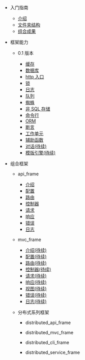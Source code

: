- 入门指南

  - [介绍](README.md)
  - [文件夹结构](directory.md)
  - [组合成果](combined_frame.md)

- 框架能力

  - 0.1 版本

    - [缓存](frame/0.1/cache.md)
    - [数据库](frame/0.1/database.md)
    - [http 入口](frame/0.1/http.md)
    - [锁](frame/0.1/lock.md)
    - [日志](frame/0.1/log.md)
    - [队列](frame/0.1/queue.md)
    - [蜘蛛](frame/0.1/spider.md)
    - [非 SQL 存储](frame/0.1/storage.md)
    - [命令行](frame/0.1/command.md)
    - [ORM](frame/0.1/orm.md)
    - [断言](frame/0.1/otherwise.md)
    - [工作单元](frame/0.1/unitofwork.md)
    - [辅助函数](frame/0.1/function.md)
    - [对话(待续)](frame/0.1/dialogue.md)
    - [模版引擎(待续)](frame/0.1/view_compiler.md)

- 组合框架

  - api_frame

    - [介绍](api_frame/intro.md)
    - [配置](api_frame/config.md)
    - [路由](api_frame/router.md)
    - [控制器](api_frame/controller.md)
    - [请求](api_frame/request.md)
    - [响应](api_frame/response.md)
    - [错误](api_frame/error.md)
    - [日志](api_frame/log.md)

  - mvc_frame

    - [介绍(待续)](mvc_frame/intro.md)
    - [配置(待续)](mvc_frame/config.md)
    - [路由(待续)](mvc_frame/router.md)
    - [控制器(待续)](mvc_frame/controller.md)
    - [请求(待续)](mvc_frame/request.md)
    - [响应(待续)](mvc_frame/response.md)
    - [视图(待续)](mvc_frame/view.md)
    - [错误(待续)](mvc_frame/error.md)
    - [日志(待续)](mvc_frame/log.md)

  - 分布式系列框架

    - distributed_api_frame

    - distributed_mvc_frame

    - distributed_cli_frame

    - distributed_service_frame
